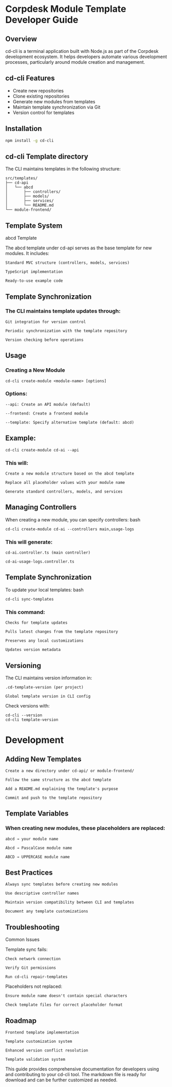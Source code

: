 # Corpdesk Module Template Developer Guide

## Overview
cd-cli is a terminal application built with Node.js as part of the Corpdesk development ecosystem. It helps developers automate various development processes, particularly around module creation and management.

## cd-cli Features
- Create new repositories
- Clone existing repositories
- Generate new modules from templates
- Maintain template synchronization via Git
- Version control for templates

## Installation
```bash
npm install -g cd-cli
```

## cd-cli Template directory

The CLI maintains templates in the following structure:

```
src/templates/
├── cd-api
│   └── abcd
│       ├── controllers/
│       ├── models/
│       ├── services/
│       └── README.md
└── module-frontend/
```

## Template System
abcd Template

The abcd template under cd-api serves as the base template for new modules. It includes:

    Standard MVC structure (controllers, models, services)

    TypeScript implementation

    Ready-to-use example code

## Template Synchronization

### The CLI maintains template updates through:

    Git integration for version control

    Periodic synchronization with the template repository

    Version checking before operations

## Usage
### Creating a New Module

```
cd-cli create-module <module-name> [options]
```

### Options:

    --api: Create an API module (default)

    --frontend: Create a frontend module

    --template: Specify alternative template (default: abcd)

## Example:

```
cd-cli create-module cd-ai --api
```

### This will:

    Create a new module structure based on the abcd template

    Replace all placeholder values with your module name

    Generate standard controllers, models, and services

## Managing Controllers

When creating a new module, you can specify controllers:
bash
```
cd-cli create-module cd-ai --controllers main,usage-logs
```

### This will generate:

    cd-ai.controller.ts (main controller)

    cd-ai-usage-logs.controller.ts

## Template Synchronization

To update your local templates:
bash
```
cd-cli sync-templates
```
### This command:

    Checks for template updates

    Pulls latest changes from the template repository

    Preserves any local customizations

    Updates version metadata

## Versioning

The CLI maintains version information in:

    .cd-template-version (per project)

    Global template version in CLI config

Check versions with:
```
cd-cli --version
cd-cli template-version
```
# Development

## Adding New Templates

    Create a new directory under cd-api/ or module-frontend/

    Follow the same structure as the abcd template

    Add a README.md explaining the template's purpose

    Commit and push to the template repository

## Template Variables

### When creating new modules, these placeholders are replaced:

    abcd → your module name

    Abcd → PascalCase module name

    ABCD → UPPERCASE module name

## Best Practices

    Always sync templates before creating new modules

    Use descriptive controller names

    Maintain version compatibility between CLI and templates

    Document any template customizations

## Troubleshooting
Common Issues

Template sync fails:

    Check network connection

    Verify Git permissions

    Run cd-cli repair-templates

Placeholders not replaced:

    Ensure module name doesn't contain special characters

    Check template files for correct placeholder format

## Roadmap

    Frontend template implementation

    Template customization system

    Enhanced version conflict resolution

    Template validation system


This guide provides comprehensive documentation for developers using and contributing to your cd-cli tool. The markdown file is ready for download and can be further customized as needed.